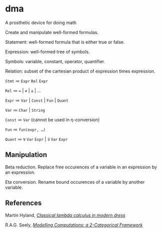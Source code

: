 # dma
A prosthetic device for doing math

Create and manipulate well-formed formulas.

Statement: well-formed formula that is either true or false.

Expression: well-formed tree of symbols.

Symbols: variable, constant, operator, quantifier.

Relation: subset of the cartesian product of expression times expression.

`Stmt` ≔ `Expr` `Rel` `Expr`

`Rel` ≔ `=` | `≠` | `≤` | … 

`Expr` ≔ `Var` | `Const` | `Fun` | `Quant`

`Var` ≔ `Char` | `String`

`Const` ≔ `Var` (cannot be used in η-conversion)

`Fun` ≔ `fun(expr, …)`

`Quant` ≔  `∀` `Var` `Expr` | `∃` `Var` `Expr`

## Manipulation

Beta reduction. Replace free occurences of a variable in an expression by an expression.

Eta conversion. Rename bound occurences of a variable by another variable.

## References

Martin Hyland, [_Classical lambda calculus in modern dress_](https://arxiv.org/pdf/1211.5762)

R.A.G. Seely, [_Modelling Computations: a 2-Categorical Framework_](https://www.math.mcgill.ca/~rags/WkAdj/LICS.pdf)
